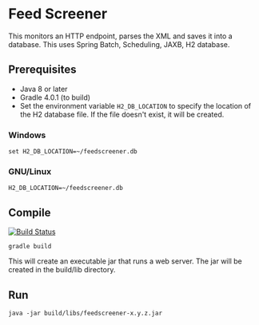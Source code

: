 # Feed Screener

This monitors an HTTP endpoint, parses the XML and saves it into a database.
This uses Spring Batch, Scheduling, JAXB, H2 database.

## Prerequisites
- Java 8 or later
- Gradle 4.0.1 (to build)
- Set the environment variable `H2_DB_LOCATION` to specify the location of the
H2 database file. If the file doesn't exist, it will be created.

### Windows
`set H2_DB_LOCATION=~/feedscreener.db`

### GNU/Linux
`H2_DB_LOCATION=~/feedscreener.db`

## Compile
[![Build Status](https://travis-ci.org/pybeaudouin/feedscreener.svg?branch=master)](https://travis-ci.org/pybeaudouin/feedscreener)

`gradle build`

This will create an executable jar that runs a web server.
The jar will be created in the build/lib directory.

## Run

`java -jar build/libs/feedscreener-x.y.z.jar`
